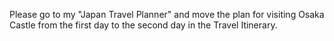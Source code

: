 Please go to my "Japan Travel Planner" and move the plan for visiting Osaka Castle from the first day to the second day in the Travel Itinerary.